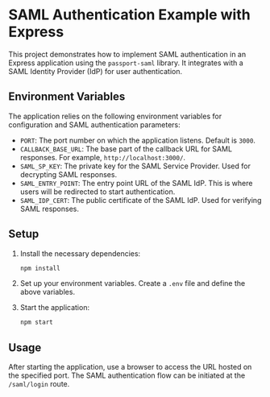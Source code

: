 # SAML Authentication Example with Express

This project demonstrates how to implement SAML authentication in an Express application using the `passport-saml` library. It integrates with a SAML Identity Provider (IdP) for user authentication.

## Environment Variables

The application relies on the following environment variables for configuration and SAML authentication parameters:

- `PORT`: The port number on which the application listens. Default is `3000`.
- `CALLBACK_BASE_URL`: The base part of the callback URL for SAML responses. For example, `http://localhost:3000/`.
- `SAML_SP_KEY`: The private key for the SAML Service Provider. Used for decrypting SAML responses.
- `SAML_ENTRY_POINT`: The entry point URL of the SAML IdP. This is where users will be redirected to start authentication.
- `SAML_IDP_CERT`: The public certificate of the SAML IdP. Used for verifying SAML responses.

## Setup

1. Install the necessary dependencies:

   ```bash
   npm install
   ```

2. Set up your environment variables. Create a `.env` file and define the above variables.

3. Start the application:

   ```bash
   npm start
   ```

## Usage

After starting the application, use a browser to access the URL hosted on the specified port. The SAML authentication flow can be initiated at the `/saml/login` route.
